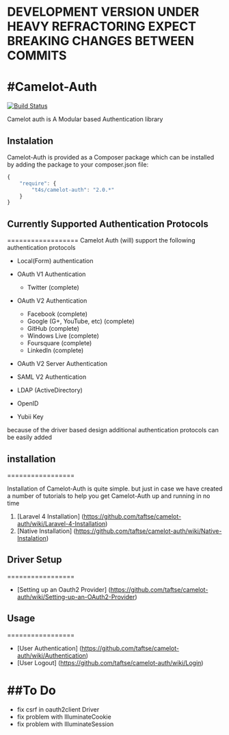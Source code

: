 # DEVELOPMENT VERSION UNDER HEAVY REFRACTORING EXPECT BREAKING CHANGES BETWEEN COMMITS 

#Camelot-Auth
============

[![Build Status](https://travis-ci.org/taftse/camelot-auth.png?branch=dev-1.0)](https://travis-ci.org/taftse/camelot-auth)

Camelot auth is A Modular based Authentication library



## Instalation

Camelot-Auth is provided as a Composer package which can be installed by adding the package to your composer.json file:

```javascript
{
	"require": {
		"t4s/camelot-auth": "2.0.*"
	}
}
```
## Currently Supported Authentication Protocols
==================
Camelot Auth (will) support the following authentication protocols 

* Local(Form) authentication
* OAuth V1 Authentication
    * Twitter					(complete)
* OAuth V2 Authentication
    * Facebook					(complete)
    * Google (G+, YouTube, etc)	(complete)
    * GitHub 					(complete)
    * Windows Live				(complete)
    * Foursquare				(complete)
    * LinkedIn					(complete)

* OAuth V2 Server Authentication
* SAML V2 Authentication
* LDAP (ActiveDirectory) 
* OpenID
* Yubii Key

because of the driver based design additional authentication protocols can be easily added 

## installation
=================

Installation of Camelot-Auth is quite simple. but just in case we have created a number of tutorials to help you get Camelot-Auth up and running in no time

1. [Laravel 4 Installation] (https://github.com/taftse/camelot-auth/wiki/Laravel-4-Installation)
2. [Native Installation] (https://github.com/taftse/camelot-auth/wiki/Native-Instalation) 

## Driver Setup
=================
* [Setting up an Oauth2 Provider] (https://github.com/taftse/camelot-auth/wiki/Setting-up-an-OAuth2-Provider)

## Usage
=================

* [User Authentication] (https://github.com/taftse/camelot-auth/wiki/Authentication)
* [User Logout] (https://github.com/taftse/camelot-auth/wiki/Login)

##To Do 
==================

* fix csrf in oauth2client Driver
* fix problem with IlluminateCookie
* fix problem with IlluminateSession
